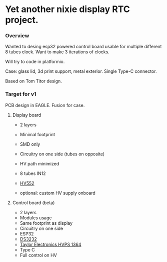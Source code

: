 # Yet another nixie display RTC project.

### Overview
Wanted to desing esp32 powered control board usable for multiple different 8 tubes clock.
Want to make 3 iterations of clocks.

Will try to code in platformio.

Case: glass lid, 3d print support, metal exterior.
Single Type-C connector.

Based on Tom Titor design.

### Target for v1
PCB design in EAGLE. Fusion for case.

1. Display board 
    * 2 layers
    * Minimal footprint
    * SMD only
    * Circuitry on one side (tubes on opposite)
    * HV path minimized
    * 8 tubes IN12
    * [HV552](https://ww1.microchip.com/downloads/en/DeviceDoc/HV5523-32-Channel-Serial-to-Parallel-Converter-with-Open-Drain-Outputs-Data-Sheet-20005700A.pdf)
    
    * optional: custom HV supply onboard
    
2. Control board (beta)
    * 2 layers
    * Modules usage
    * Same footprint as display
    * Circuitry on one side
    * ESP32
    * [DS3232](https://www.analog.com/media/en/technical-documentation/data-sheets/ds3232.pdf)
    * [Taylor Electronics HVPS 1364](https://www.shop-tes.com/content/Datasheets/8002K.pdf)
    * Type C
    * Full control on HV 